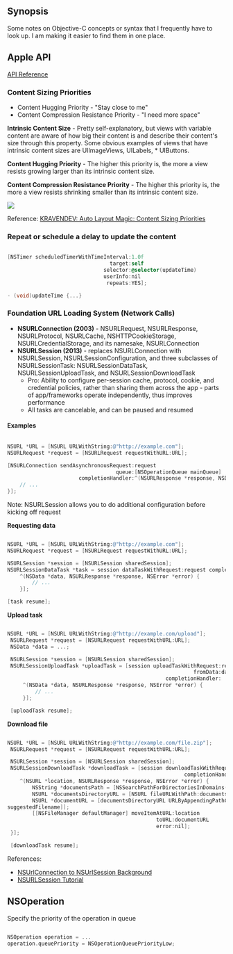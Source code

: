 ## Synopsis

Some notes on Objective-C concepts or syntax that I frequently have to look up.  I am making it easier to find them in one place.

## Apple API

[API Reference](https://developer.apple.com/reference/)

### Content Sizing Priorities

* Content Hugging Priority - "Stay close to me"
* Content Compression Resistance Priority - "I need more space"

**Intrinsic Content Size** - Pretty self-explanatory, but views with variable content are aware of how big their content is and describe their content's size through this property. Some obvious examples of views that have intrinsic content sizes are UIImageViews, UILabels, * UIButtons.

**Content Hugging Priority** - The higher this priority is, the more a view resists growing larger than its intrinsic content size.

**Content Compression Resistance Priority** - The higher this priority is, the more a view resists shrinking smaller than its intrinsic content size.

<img src="https://static1.squarespace.com/static/5592eb03e4b051859f0b377f/t/55f86137e4b075b26c33cc17/1442341176554/?format=300w">

Reference: [KRAVENDEV: Auto Layout Magic: Content Sizing Priorities](https://krakendev.io/blog/autolayout-magic-like-harry-potter-but-real)

### Repeat or schedule a delay to update the content

```Objective-C

[NSTimer scheduledTimerWithTimeInterval:1.0f
                                 target:self
                               selector:@selector(updateTime)
                               userInfo:nil
                                repeats:YES];

- (void)updateTime {...}

```

### Foundation URL Loading System (Network Calls)

* **NSURLConnection (2003)** - NSURLRequest, NSURLResponse, NSURLProtocol, NSURLCache, NSHTTPCookieStorage, NSURLCredentialStorage, and its namesake, NSURLConnection
* **NSURLSession (2013)** - replaces NSURLConnection with NSURLSession, NSURLSessionConfiguration, and three subclasses of NSURLSessionTask: NSURLSessionDataTask, NSURLSessionUploadTask, and NSURLSessionDownloadTask
  * Pro: Ability to configure per-session cache, protocol, cookie, and credential policies, rather than sharing them across the app - parts of app/frameworks operate independently, thus improves performance
  * All tasks are cancelable, and can be paused and resumed

#### Examples

```Objective-C

NSURL *URL = [NSURL URLWithString:@"http://example.com"];
NSURLRequest *request = [NSURLRequest requestWithURL:URL];

[NSURLConnection sendAsynchronousRequest:request
                                   queue:[NSOperationQueue mainQueue]
                       completionHandler:^(NSURLResponse *response, NSData *data, NSError *error) {
    // ...
}];

```

Note: NSURLSession allows you to do additional configuration before kicking off request

**Requesting data**

```Objective-C

NSURL *URL = [NSURL URLWithString:@"http://example.com"];
NSURLRequest *request = [NSURLRequest requestWithURL:URL];

NSURLSession *session = [NSURLSession sharedSession];
NSURLSessionDataTask *task = session dataTaskWithRequest:request completionHandler:
    ^(NSData *data, NSURLResponse *response, NSError *error) {
        // ...
    }];

[task resume];

```

**Upload task**

```Objective-C

NSURL *URL = [NSURL URLWithString:@"http://example.com/upload"];
 NSURLRequest *request = [NSURLRequest requestWithURL:URL];
 NSData *data = ...;

 NSURLSession *session = [NSURLSession sharedSession];
 NSURLSessionUploadTask *uploadTask = [session uploadTaskWithRequest:request
                                                            fromData:data
                                                   completionHandler:
     ^(NSData *data, NSURLResponse *response, NSError *error) {
         // ...
     }];

 [uploadTask resume];

```

**Download file**

```Objective-C

NSURL *URL = [NSURL URLWithString:@"http://example.com/file.zip"];
 NSURLRequest *request = [NSURLRequest requestWithURL:URL];

 NSURLSession *session = [NSURLSession sharedSession];
 NSURLSessionDownloadTask *downloadTask = [session downloadTaskWithRequest:request
                                                         completionHandler:
    ^(NSURL *location, NSURLResponse *response, NSError *error) {
        NSString *documentsPath = [NSSearchPathForDirectoriesInDomains(NSDocumentDirectory, NSUserDomainMask, YES) firstObject];
        NSURL *documentsDirectoryURL = [NSURL fileURLWithPath:documentsPath];
        NSURL *documentURL = [documentsDirectoryURL URLByAppendingPathComponent:[response
suggestedFilename]];
        [[NSFileManager defaultManager] moveItemAtURL:location
                                                toURL:documentURL
                                                error:nil];
 }];

 [downloadTask resume];

```

References:

* [NSUrlConnection to NSUrlSession Background](https://www.objc.io/issues/5-ios7/from-nsurlconnection-to-nsurlsession/)
* [NSURLSession Tutorial](https://www.raywenderlich.com/110458/nsurlsession-tutorial-getting-started)

## NSOperation

Specify the priority of the operation in queue

```Objective-C

NSOperation operation = ...
operation.queuePriority = NSOperationQueuePriorityLow;

```
